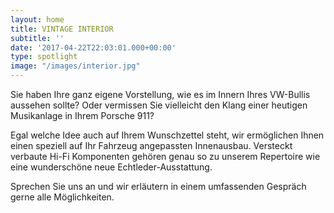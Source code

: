 ```yaml
---
layout: home
title: VINTAGE INTERIOR
subtitle: ''
date: '2017-04-22T22:03:01.000+00:00'
type: spotlight
image: "/images/interior.jpg"
---
```



Sie haben Ihre ganz eigene Vorstellung,
wie es im Innern Ihres VW-Bullis aussehen sollte?
Oder vermissen Sie vielleicht den Klang einer heutigen Musikanlage
in Ihrem Porsche 911?

Egal welche Idee auch auf Ihrem Wunschzettel steht,
wir ermöglichen Ihnen einen speziell auf Ihr Fahrzeug angepassten Innenausbau. Versteckt verbaute Hi-Fi Komponenten gehören genau so zu unserem Repertoire
wie eine wunderschöne neue Echtleder-Ausstattung.

Sprechen Sie uns an
und wir erläutern in einem umfassenden Gespräch gerne alle Möglichkeiten.